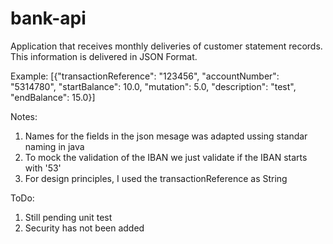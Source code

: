 # bank-api
Application that receives monthly deliveries of customer statement records. This information is delivered in JSON Format.

Example: [{"transactionReference": "123456", "accountNumber": "5314780", "startBalance": 10.0, "mutation": 5.0, "description": "test", "endBalance": 15.0}]

Notes:
1. Names for the fields in the json mesage was adapted ussing standar naming in java
2. To mock the validation of the IBAN we just validate if the IBAN starts with '53'
3. For design principles, I used the transactionReference as String

ToDo:
1. Still pending unit test
2. Security has not been added 
